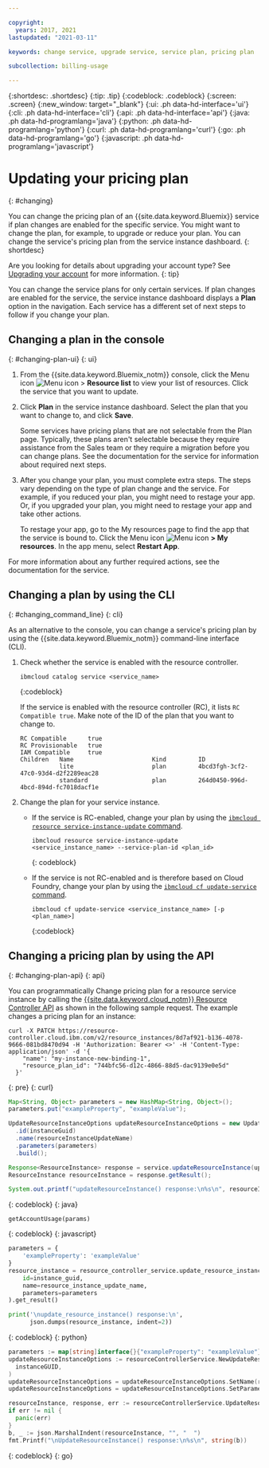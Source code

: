 ```yaml
---

copyright:
  years: 2017, 2021
lastupdated: "2021-03-11"

keywords: change service, upgrade service, service plan, pricing plan

subcollection: billing-usage

---
```


{:shortdesc: .shortdesc}
{:tip: .tip}
{:codeblock: .codeblock}
{:screen: .screen}
{:new_window: target="_blank"}
{:ui: .ph data-hd-interface='ui'}
{:cli: .ph data-hd-interface='cli'}
{:api: .ph data-hd-interface='api'}
{:java: .ph data-hd-programlang='java'}
{:python: .ph data-hd-programlang='python'}
{:curl: .ph data-hd-programlang='curl'}
{:go: .ph data-hd-programlang='go'}
{:javascript: .ph data-hd-programlang='javascript'}

# Updating your pricing plan
{: #changing}

You can change the pricing plan of an {{site.data.keyword.Bluemix}} service if plan changes are enabled for the specific service. You might want to change the plan, for example, to upgrade or reduce your plan. You can change the service's pricing plan from the service instance dashboard.
{: shortdesc}

Are you looking for details about upgrading your account type? See [Upgrading your account](/docs/account?topic=account-upgrading-account) for more information.
{: tip}

You can change the service plans for only certain services. If plan changes are enabled for the service, the service instance dashboard displays a **Plan** option in the navigation. Each service has a different set of next steps to follow if you change your plan.

## Changing a plan in the console 
{: #changing-plan-ui}
{: ui}

1. From the {{site.data.keyword.Bluemix_notm}} console, click the Menu icon ![Menu icon](../icons/icon_hamburger.svg) > **Resource list** to view your list of resources. Click the service that you want to update.
1. Click **Plan** in the service instance dashboard. Select the plan that you want to change to, and click **Save**.

    Some services have pricing plans that are not selectable from the Plan page. Typically, these plans aren't selectable because they require assistance from the Sales team or they require a migration before you can change plans. See the documentation for the service for information about required next steps.

1. After you change your plan, you must complete extra steps. The steps vary depending on the type of plan change and the service. For example, if you reduced your plan, you might need to restage your app. Or, if you upgraded your plan, you might need to restage your app and take other actions.

   To restage your app, go to the My resources page to find the app that the service is bound to. Click the Menu icon ![Menu icon](../icons/icon_hamburger.svg) **> My resources**. In the app menu, select **Restart App**.

  For more information about any further required actions, see the documentation for the service.

## Changing a plan by using the CLI
{: #changing_command_line}
{: cli}

As an alternative to the console, you can change a service's pricing plan by using the {{site.data.keyword.Bluemix_notm}} command-line interface (CLI).

1. Check whether the service is enabled with the resource controller.

   ```
   ibmcloud catalog service <service_name>
   ```
   {:codeblock}

   If the service is enabled with the resource controller (RC), it lists `RC Compatible true`. Make note of the ID of the plan that you want to change to.

   ```
   RC Compatible      true
   RC Provisionable   true
   IAM Compatible     true
   Children   Name                      Kind         ID
              lite                      plan         4bcd3fgh-3cf2-47c0-93d4-d2f2289eac28
              standard                  plan         264d0450-996d-4bcd-894d-fc7018dacf1e
    ```

1. Change the plan for your service instance.

   - If the service is RC-enabled, change your plan by using the [`ibmcloud resource service-instance-update` command](/docs/cli?topic=cli-ibmcloud_commands_resource#ibmcloud_resource_service_instance_update).

     ```
     ibmcloud resource service-instance-update <service_instance_name> --service-plan-id <plan_id>
     ```
     {: codeblock}

   - If the service is not RC-enabled and is therefore based on Cloud Foundry, change your plan by using the [`ibmcloud cf update-service` command](/docs/cli?topic=cli-ibmcloud_commands_services#ibmcloud_service_update).

     ```
     ibmcloud cf update-service <service_instance_name> [-p <plan_name>]
     ```
     {:codeblock}

## Changing a pricing plan by using the API
{: #changing-plan-api}
{: api}

You can programmatically Change pricing plan for a resource service instance by calling the [{{site.data.keyword.cloud_notm}} Resource Controller API](/apidocs/resource-controller/resource-controller#update-resource-instance) as shown in the following sample request. The example changes a pricing plan for an instance: 

```
curl -X PATCH https://resource-controller.cloud.ibm.com/v2/resource_instances/8d7af921-b136-4078-9666-081bd8470d94 -H 'Authorization: Bearer <>' -H 'Content-Type: application/json' -d '{
    "name": "my-instance-new-binding-1",
    "resource_plan_id": "744bfc56-d12c-4866-88d5-dac9139e0e5d"
  }'
```
{: pre}
{: curl}

```java
Map<String, Object> parameters = new HashMap<String, Object>();
parameters.put("exampleProperty", "exampleValue");

UpdateResourceInstanceOptions updateResourceInstanceOptions = new UpdateResourceInstanceOptions.Builder()
  .id(instanceGuid)
  .name(resourceInstanceUpdateName)
  .parameters(parameters)
  .build();

Response<ResourceInstance> response = service.updateResourceInstance(updateResourceInstanceOptions).execute();
ResourceInstance resourceInstance = response.getResult();

System.out.printf("updateResourceInstance() response:\n%s\n", resourceInstance.toString());
```
{: codeblock}
{: java}

```
getAccountUsage(params)
```
{: codeblock}
{: javascript}

```python
parameters = {
    'exampleProperty': 'exampleValue'
}
resource_instance = resource_controller_service.update_resource_instance(
    id=instance_guid,
    name=resource_instance_update_name,
    parameters=parameters
).get_result()

print('\nupdate_resource_instance() response:\n',
      json.dumps(resource_instance, indent=2))
```
{: codeblock}
{: python}

```go
parameters := map[string]interface{}{"exampleProperty": "exampleValue"}
updateResourceInstanceOptions := resourceControllerService.NewUpdateResourceInstanceOptions(
  instanceGUID,
)
updateResourceInstanceOptions = updateResourceInstanceOptions.SetName(resourceInstanceUpdateName)
updateResourceInstanceOptions = updateResourceInstanceOptions.SetParameters(parameters)

resourceInstance, response, err := resourceControllerService.UpdateResourceInstance(updateResourceInstanceOptions)
if err != nil {
  panic(err)
}
b, _ := json.MarshalIndent(resourceInstance, "", "  ")
fmt.Printf("\nUpdateResourceInstance() response:\n%s\n", string(b))
```
{: codeblock}
{: go}